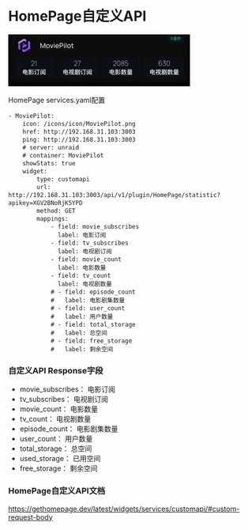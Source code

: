 # HomePage自定义API

![img.png](../img/img.png)

HomePage services.yaml配置
```angular2html
- MoviePilot:
    icon: /icons/icon/MoviePilot.png
    href: http://192.168.31.103:3003
    ping: http://192.168.31.103:3003
    # server: unraid
    # container: MoviePilot
    showStats: true
    widget:
        type: customapi
        url: http://192.168.31.103:3003/api/v1/plugin/HomePage/statistic?apikey=XGV2BNoRjK5YPD
        method: GET
        mappings:
            - field: movie_subscribes
              label: 电影订阅
            - field: tv_subscribes
              label: 电视剧订阅
            - field: movie_count
              label: 电影数量
            - field: tv_count
              label: 电视剧数量
            # - field: episode_count
            #   label: 电影剧集数量
            # - field: user_count
            #   label: 用户数量
            # - field: total_storage
            #   label: 总空间
            # - field: free_storage
            #   label: 剩余空间
```

### 自定义API Response字段
- movie_subscribes： 电影订阅
- tv_subscribes： 电视剧订阅
- movie_count： 电影数量
- tv_count： 电视剧数量
- episode_count： 电影剧集数量
- user_count： 用户数量
- total_storage： 总空间
- used_storage： 已用空间
- free_storage： 剩余空间

### HomePage自定义API文档
https://gethomepage.dev/latest/widgets/services/customapi/#custom-request-body